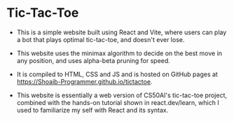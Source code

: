 # Tic-Tac-Toe

* This is a simple website built using React and Vite, where users can play a bot that plays optimal tic-tac-toe, and doesn't ever lose.

* This website uses the minimax algorithm to decide on the best move in any position, and uses alpha-beta pruning for speed.

* It is compiled to HTML, CSS and JS and is hosted on GitHub pages at https://Shoaib-Programmer.github.io/tictactoe.

* This website is essentially a web version of CS50AI's tic-tac-toe project, combined with the hands-on tutorial shown in react.dev/learn, which I used to familiarize my self with React and its syntax.
